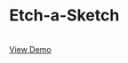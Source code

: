 # Etch-a-Sketch
<p align="left">
    <br />
    <a href="https://bienvenuushindi.github.io/Etch-a-Sketch/">View Demo</a>
 </p>
